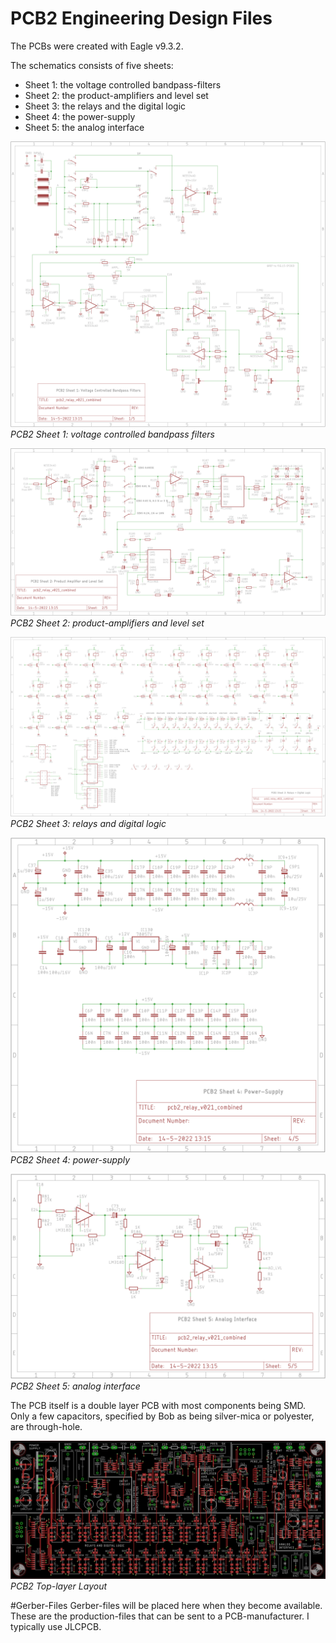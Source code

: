 # PCB2 Engineering Design Files
The PCBs were created with Eagle v9.3.2.

The schematics consists of five sheets:
- Sheet 1: the voltage controlled bandpass-filters
- Sheet 2: the product-amplifiers and level set
- Sheet 3: the relays and the digital logic
- Sheet 4: the power-supply
- Sheet 5: the analog interface

![PCB2 Sheet 1 Schematic](img/PCB2_Schematics1.png)<br>
*PCB2 Sheet 1: voltage controlled bandpass filters*

![PCB2 Sheet 2 Schematic](img/PCB2_Schematics2.png)<br>
*PCB2 Sheet 2: product-amplifiers and level set*

![PCB2 Sheet 3 Schematic](img/PCB2_Schematics3.png)<br>
*PCB2 Sheet 3: relays and digital logic*

![PCB2 Sheet 4 Schematic](img/PCB2_Schematics4.png)<br>
*PCB2 Sheet 4: power-supply*

![PCB2 Sheet 5 Schematic](img/PCB2_Schematics5.png)<br>
*PCB2 Sheet 5: analog interface*

The PCB itself is a double layer PCB with most components being SMD. Only a few capacitors, specified by Bob as being silver-mica or polyester, are through-hole.

![PCB2 Layout top-layer](img/PCB2_Front.png)<br>
*PCB2 Top-layer Layout*

#Gerber-Files
Gerber-files will be placed here when they become available. These are the production-files that can be sent to a PCB-manufacturer. I typically use JLCPCB.


